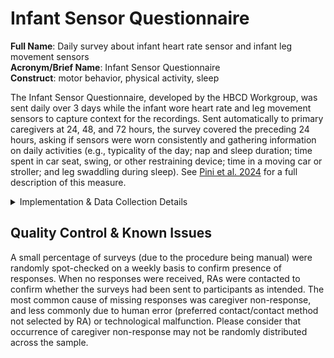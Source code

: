 # Infant Sensor Questionnaire
**Full Name**: Daily survey about infant heart rate sensor and infant leg movement sensors   
**Acronym/Brief Name**: Infant Sensor Questionnaire  
**Construct**: motor behavior, physical activity, sleep   

The Infant Sensor Questionnaire, developed by the HBCD Workgroup, was sent daily over 3 days while the infant wore heart rate and leg movement sensors to capture context for the recordings. Sent automatically to primary caregivers at 24, 48, and 72 hours, the survey covered the preceding 24 hours, asking if sensors were worn consistently and gathering information on daily activities (e.g., typicality of the day; nap and sleep duration; time spent in car seat, swing, or other restraining device; time in a moving car or stroller; and leg swaddling during sleep). See [Pini et al. 2024](https://doi.org/10.1016/j.dcn.2024.101446) for a full description of this measure. 

<details>
<summary>Implementation & Data Collection Details</summary>
<ul>
<li><b>Method of Administration</b>: Surveys were sent automatically to caregivers via their preferred method of contact (email or text message) marked by the RA at visit</li>
<li><b>REDCap Form Name</b>: sens_ch_rcpt</li>
<li><b>Pilot Data Dictionary</b>: nt_ch_sens_i_qtn_1, nt_ch_sens_i_qtn_2, nt_ch_sens_i_qtn_3</li>
<li><b>Spanish Translation</b>: Translated for HBCD by BURG</li>
<li><b>Child Specific/Unspecific Form</b>: Child Specific</li>
<li><b>Respondent:</b> Caregiver</li>
<li><b>Visits</b>: V02, V03</li>
</ul>
</details>

## Quality Control & Known Issues 
A small percentage of surveys (due to the procedure being manual) were randomly spot-checked on a weekly basis to confirm presence of responses. When no responses were received, RAs were contacted to confirm whether the surveys had been sent to participants as intended. The most common cause of missing responses was caregiver non-response, and less commonly due to human error (preferred contact/contact method not selected by RA) or technological malfunction. Please consider that occurrence of caregiver non-response may not be randomly distributed across the sample.
